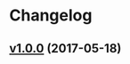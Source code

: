 # Changelog

## [v1.0.0](https://github.com/uphold/uphold-sdk-javascript/releases/tag/v1.0.0) (2017-05-18)

